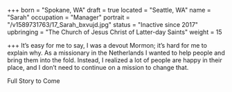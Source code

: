 +++
born = "Spokane, WA"
draft = true
located = "Seattle, WA"
name = "Sarah"
occupation = "Manager"
portrait = "/v1589731763/17_Sarah_bxvujd.jpg"
status = "Inactive since 2017"
upbringing = "The Church of Jesus Christ of Latter-day Saints"
weight = 15

+++
It’s easy for me to say, I was a devout Mormon; it’s hard for me to explain why. As a missionary in the Netherlands I wanted to help people and bring them into the fold. Instead, I realized a lot of people are happy in their place, and I don’t need to continue on a mission to change that.

Full Story to Come